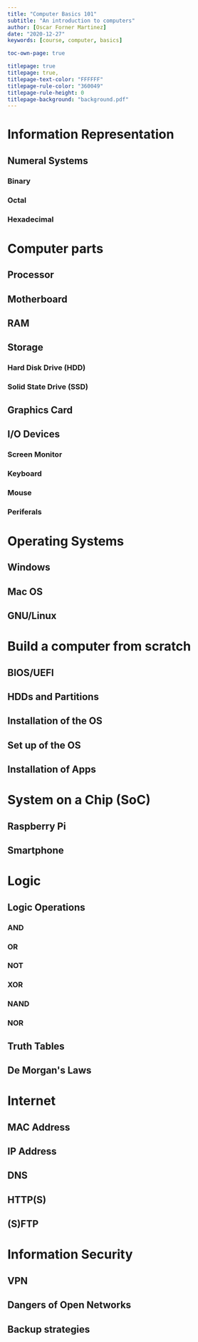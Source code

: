 ```yaml
---
title: "Computer Basics 101"
subtitle: "An introduction to computers"
author: [Oscar Forner Martinez]
date: "2020-12-27"
keywords: [course, computer, basics]

toc-own-page: true

titlepage: true
titlepage: true,
titlepage-text-color: "FFFFFF"
titlepage-rule-color: "360049"
titlepage-rule-height: 0
titlepage-background: "background.pdf"
---
```


# Information Representation

## Numeral Systems

### Binary

### Octal

### Hexadecimal

# Computer parts

## Processor

## Motherboard

## RAM

## Storage

### Hard Disk Drive (HDD)

### Solid State Drive (SSD)

## Graphics Card

## I/O Devices

### Screen Monitor

### Keyboard

### Mouse

### Periferals

# Operating Systems

## Windows

## Mac OS

## GNU/Linux

# Build a computer from scratch 

## BIOS/UEFI

## HDDs and Partitions

## Installation of the OS

## Set up of the OS

## Installation of Apps

# System on a Chip (SoC)

## Raspberry Pi

## Smartphone

# Logic

## Logic Operations

### AND

### OR

### NOT

### XOR

### NAND

### NOR

## Truth Tables

## De Morgan's Laws


# Internet

## MAC Address

## IP Address

## DNS

## HTTP(S)

## (S)FTP

# Information Security

## VPN

## Dangers of Open Networks

## Backup strategies

